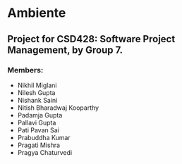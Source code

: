 # Ambiente

## Project for CSD428: Software Project Management, by Group 7.

### Members:
- Nikhil Miglani
- Nilesh Gupta
- Nishank Saini
- Nitish Bharadwaj Kooparthy
- Padamja Gupta
- Pallavi Gupta
- Pati Pavan Sai
- Prabuddha Kumar
- Pragati Mishra
- Pragya Chaturvedi
